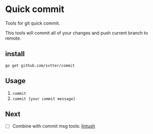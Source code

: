 # Quick commit

Tools for git quick commit.

This tools will commit all of your changes and push current branch to remote.


## install

`go get github.com/svtter/commit`


## Usage

1. `commit`
2. `commit [your commit message]`

## Next

- [ ] Combine with commit msg tools: [lintush](https://github.com/google/lintush)

